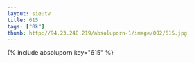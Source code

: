 ```yaml
--- 
layout: sieutv
title: 615
tags: ["0k"]
thumb: http://94.23.248.219/absoluporn-1/image/002/615.jpg
---
```

{% include absoluporn key="615" %} 
